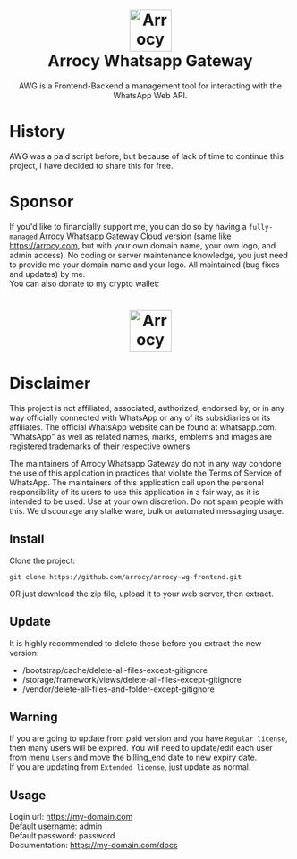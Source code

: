 <h1 align='center'><img alt="Arrocy logo" src="https://arrocy.com/assets/img/site/arrocy.com.png" height="75"/><br>Arrocy Whatsapp Gateway</h1>
<div align='center'>AWG is a Frontend-Backend a management tool for interacting with the WhatsApp Web API.</div>

# History
AWG was a paid script before, but because of lack of time to continue this project, I have decided to share this for free.

# Sponsor
If you'd like to financially support me, you can do so by having a `fully-managed` Arrocy Whatsapp Gateway Cloud version (same like https://arrocy.com, but with your own domain name, your own logo, and admin access). No coding or server maintenance knowledge, you just need to provide me your domain name and your logo. All maintained (bug fixes and updates) by me.<br>
You can also donate to my crypto wallet:
<h1 align='center'><img alt="Arrocy crypto" src="https://arrocy.com/bitcoin-qr.jpg" height="75"/></h1>

# Disclaimer
This project is not affiliated, associated, authorized, endorsed by, or in any way officially connected with WhatsApp or any of its subsidiaries or its affiliates.
The official WhatsApp website can be found at whatsapp.com. "WhatsApp" as well as related names, marks, emblems and images are registered trademarks of their respective owners.

The maintainers of Arrocy Whatsapp Gateway do not in any way condone the use of this application in practices that violate the Terms of Service of WhatsApp. The maintainers of this application call upon the personal responsibility of its users to use this application in a fair way, as it is intended to be used.
Use at your own discretion. Do not spam people with this. We discourage any stalkerware, bulk or automated messaging usage.

## Install

Clone the project:
```
git clone https://github.com/arrocy/arrocy-wg-frontend.git
```

OR just download the zip file, upload it to your web server, then extract.

## Update
It is highly recommended to delete these before you extract the new version:
- /bootstrap/cache/delete-all-files-except-gitignore
- /storage/framework/views/delete-all-files-except-gitignore
- /vendor/delete-all-files-and-folder-except-gitignore

## Warning
If you are going to update from paid version and you have `Regular license`, then many users will be expired. You will need to update/edit each user from menu `Users` and move the billing_end date to new expiry date.<br>
If you are updating from `Extended license`, just update as normal.

## Usage
Login url: https://my-domain.com<br>
Default username: admin<br>
Default password: password<br>
Documentation: https://my-domain.com/docs

